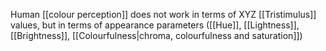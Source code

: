 Human [[colour perception]] does not work in terms of XYZ [[Tristimulus]] values, but in terms of appearance parameters ([[Hue]], [[Lightness]], [[Brightness]], [[Colourfulness|chroma, colourfulness and saturation]])